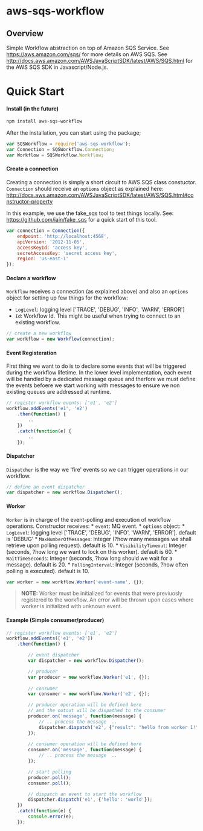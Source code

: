 # aws-sqs-workflow

## Overview
Simple Workflow abstraction on top of Amazon SQS Service.
See https://aws.amazon.com/sqs/ for more details on AWS SQS.
See http://docs.aws.amazon.com/AWSJavaScriptSDK/latest/AWS/SQS.html for
the AWS SQS SDK in Javascript/Node.js.

# Quick Start

#### Install (in the future)
```sh
npm install aws-sqs-workflow
```

After the installation, you can start using the package;

```javascript
var SQSWorkflow = require('aws-sqs-workflow');
var Connection = SQSWorkflow.Connection;
var Workflow = SQSWorkflow.Workflow;
```

#### Create a connection
Creating a connection is simply a short circuit to AWS.SQS class constuctor.
```Connection``` should receive an ```options``` object as explained here: http://docs.aws.amazon.com/AWSJavaScriptSDK/latest/AWS/SQS.html#constructor-property

In this example, we use the fake_sqs tool to test things locally.
See: https://github.com/iain/fake_sqs for a quick start of this tool.

```javascript
var connection = Connection({
    endpoint: 'http://localhost:4568',
    apiVersion: '2012-11-05',
    accessKeyId: 'access key',
    secretAccessKey: 'secret access key',
    region: 'us-east-1'
});
```

#### Declare a workflow
```Workflow``` receives a connection (as explained above) and also an ```options``` 
object for setting up few things for the workflow:
   * ```LogLevel```: logging level ['TRACE', 'DEBUG', 'INFO', 'WARN', 'ERROR']
   * ```Id```: Workflow Id. This might be useful when trying to connect to an existing workflow. 

```javascript
// create a new workflow
var workflow = new Workflow(connection);
```

#### Event Registeration

First thing we want to do is to declare some events that will be triggered during the
workflow lifetime. In the lower level implementation, each event will be handled by a dedicated
message queue and therfore we must define the events befoere we start working with messages to ensure
we non existing queues are addressed at runtime.

```javascript
// register workflow events: ['e1', 'e2']
workflow.addEvents('e1', 'e2')
    .then(function() {
        ..
    })
    .catch(function(e) {
        ..
    });
```

#### Dispatcher
```Dispatcher``` is the way we 'fire' events so we can trigger operations in our workflow.
```javascript
// define an event dispatcher
var dispatcher = new workflow.Dispatcher();
```
#### Worker
```Worker``` is in charge of the event-polling and execution of workflow operations.
Constructor receives:
    * ```event```: MQ event.
    * ```options``` object:
        * ```LogLevel```: logging level ['TRACE', 'DEBUG', 'INFO', 'WARN', 'ERROR']. default is 'DEBUG'
        * ```MaxNumberOfMessages```: Integer (?how many messages we shall retrieve upon polling request). default is 10.
        * ```VisibilityTimeout```: Integer (seconds, ?how long we want to lock on this worker). default is 60.
        * ```WaitTimeSeconds```: Integer (seconds, ?how long should we wait for a message). default is 20.
        * ```PollingInterval```: Integer (seconds, ?how often polling is executed). default is 10.

```javascript
var worker = new workflow.Worker('event-name', {});
```
> **NOTE:** Worker must be initialized for events that were previuosly registered to the workflow.
An error will be thrown upon cases where worker is initialized with unknown event.


#### Example (Simple consumer/producer)
```javascript
// register workflow events: ['e1', 'e2']
workflow.addEvents(['e1', 'e2'])
    .then(function() {

        // event dispatcher
        var dispatcher = new workflow.Dispatcher();

        // producer
        var producer = new workflow.Worker('e1', {});
        
        // consumer
        var consumer = new workflow.Worker('e2', {});

        // producer operation will be defined here
        // and the outout will be dispathed to the consumer
        producer.on('message', function(message) {
            // .. process the message  ..
            dispatcher.dispatch('e2', {"result": "hello from worker 1!"});
        });
        
        // consumer operation will be defined here
        consumer.on('message', function(message) {
            // .. process the message  ..
        });

        // start polling
        producer.poll();
        consumer.poll();

        // dispatch an event to start the workflow
        dispatcher.dispatch('e1', {'hello': 'world'});
    })
    .catch(function(e) {
        console.error(e);
    });
```
